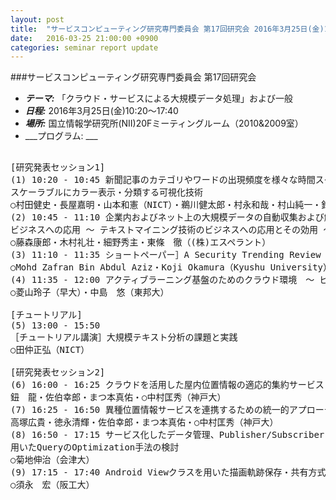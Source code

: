 ```yaml
---
layout: post
title:  "サービスコンピューティング研究専門委員会 第17回研究会 2016年3月25日(金)10:20～17:40"
date:   2016-03-25 21:00:00 +0900
categories: seminar report update
---
```


###サービスコンピューティング研究専門委員会 第17回研究会
- ___テーマ:___ 「クラウド・サービスによる大規模データ処理」および一般
- ___日程:___ 2016年3月25日(金)10:20～17:40
- ___場所:___ 国立情報学研究所(NII)20Fミーティングルーム（2010&2009室）
- ___プログラム: ___

<pre>

[研究発表セッション1]
(1) 10:20 - 10:45 新聞記事のカテゴリやワードの出現頻度を様々な時間スケールで
スケーラブルにカラー表示・分類する可視化技術
○村田健史・長屋嘉明・山本和憲（NICT）・鵜川健太郎・村永和哉・村山純一・鈴木　豊（セック）
(2) 10:45 - 11:10 企業内およびネット上の大規模データの自動収集および解析システムの
ビジネスへの応用 ～ テキストマイニング技術のビジネスへの応用とその効用 ～
○藤森康郎・木村礼壮・細野秀主・東條　徹（(株)エスペラント）
(3) 11:10 - 11:35 ショートペーパー］A Security Trending Review on Software Define Network (SDN)
○Mohd Zafran Bin Abdul Aziz・Koji Okamura（Kyushu University）
(4) 11:35 - 12:00 アクティブラーニング基盤のためのクラウド環境　～ ビジネス教育による実践と評価 ～
○菱山玲子（早大）・中島　悠（東邦大）

[チュートリアル]
(5) 13:00 - 15:50 
［チュートリアル講演］大規模テキスト分析の課題と実践
○田仲正弘（NICT）

[研究発表セッション2]
(6) 16:00 - 16:25 クラウドを活用した屋内位置情報の適応的集約サービス
鈕　龍・佐伯幸郎・まつ本真佑・○中村匡秀（神戸大）
(7) 16:25 - 16:50 異種位置情報サービスを連携するための統一的アプローチ
高塚広貴・徳永清輝・佐伯幸郎・まつ本真佑・○中村匡秀（神戸大）
(8) 16:50 - 17:15 サービス化したデータ管理、Publisher/Subscriber によるフェデレーションを
用いたQueryのOptimization手法の検討
○菊地伸治（会津大）
(9) 17:15 - 17:40 Android Viewクラスを用いた描画軌跡保存・共有方式
○須永　宏（阪工大）
</pre>

